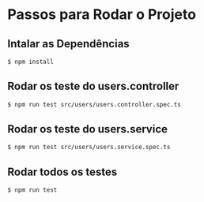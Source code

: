 # Passos para Rodar o Projeto

## Intalar as Dependências

```bash
$ npm install
```

## Rodar os teste do users.controller

```bash
$ npm run test src/users/users.controller.spec.ts
```

## Rodar os teste do users.service

```bash
$ npm run test src/users/users.service.spec.ts
```

## Rodar todos os testes

```bash
$ npm run test
```
